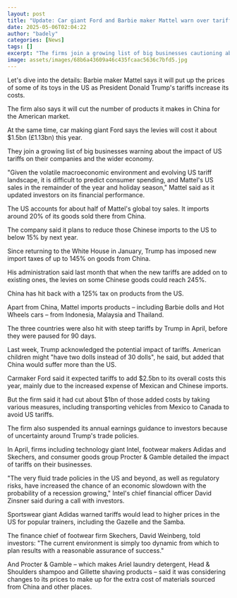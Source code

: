 ```yaml
---
layout: post
title: "Update: Car giant Ford and Barbie maker Mattel warn over tariffs costs"
date: 2025-05-06T02:04:22
author: "badely"
categories: [News]
tags: []
excerpt: "The firms join a growing list of big businesses cautioning about the impact of Trump's import taxes."
image: assets/images/68b6a43609a46c435fcaac5636c7bfd5.jpg
---
```


Let's dive into the details: Barbie maker Mattel says it will put up the prices of some of its toys in the US as President Donald Trump's tariffs increase its costs.

The firm also says it will cut the number of products it makes in China for the American market.

At the same time, car making giant Ford says the levies will cost it about $1.5bn (£1.13bn) this year.

They join a growing list of big businesses warning about the impact of US tariffs on their companies and the wider economy.

"Given the volatile macroeconomic environment and evolving US tariff landscape, it is difficult to predict consumer spending, and Mattel's US sales in the remainder of the year and holiday season," Mattel said as it updated investors on its financial performance.

The US accounts for about half of Mattel's global toy sales. It imports around 20% of its goods sold there from China. 

The company said it plans to reduce those Chinese imports to the US to below 15% by next year.

Since returning to the White House in January, Trump has imposed new import taxes of up to 145% on goods from China. 

His administration said last month that when the new tariffs are added on to existing ones, the levies on some Chinese goods could reach 245%.

China has hit back with a 125% tax on products from the US.

Apart from China, Mattel imports products – including Barbie dolls and Hot Wheels cars – from Indonesia, Malaysia and Thailand.

The three countries were also hit with steep tariffs by Trump in April, before they were paused for 90 days.

Last week, Trump acknowledged the potential impact of tariffs. American children might "have two dolls instead of 30 dolls", he said, but added that China would suffer more than the US.

Carmaker Ford said it expected tariffs to add $2.5bn to its overall costs this year, mainly due to the increased expense of Mexican and Chinese imports.

But the firm said it had cut about $1bn of those added costs by taking various measures, including transporting vehicles from Mexico to Canada to avoid US tariffs.

The firm also suspended its annual earnings guidance to investors because of uncertainty around Trump's trade policies.

In April, firms including technology giant Intel, footwear makers Adidas and Skechers, and consumer goods group Procter & Gamble detailed the impact of tariffs on their businesses.

"The very fluid trade policies in the US and beyond, as well as regulatory risks, have increased the chance of an economic slowdown with the probability of a recession growing," Intel's chief financial officer David Zinsner said during a call with investors.

Sportswear giant Adidas warned tariffs would lead to higher prices in the US for popular trainers, including the Gazelle and the Samba.

The finance chief of footwear firm Skechers, David Weinberg, told investors: "The current environment is simply too dynamic from which to plan results with a reasonable assurance of success." 

And Procter & Gamble – which makes Ariel laundry detergent, Head & Shoulders shampoo and Gillette shaving products – said it was considering changes to its prices to make up for the extra cost of materials sourced from China and other places.

